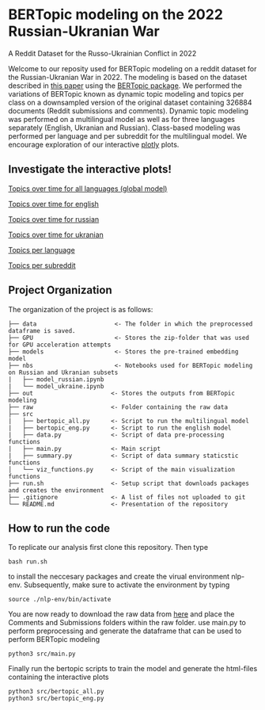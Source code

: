 # BERTopic modeling on the 2022 Russian-Ukranian War
A Reddit Dataset for the Russo-Ukrainian Conflict in 2022

Welcome to our reposity used for BERTopic modeling on a reddit dataset for the Russian-Ukranian War in 2022.
The modeling is based on the dataset described in [this paper](https://arxiv.org/abs/2206.05107) using the [BERTopic package](https://github.com/MaartenGr/BERTopic/tree/master/bertopic). We performed the variations of BERTopic known as dynamic topic modeling and topics per class on a downsampled version of the original dataset containing 326884 documents (Reddit submissions and comments). Dynamic topic modeling was performed on a multilingual model as well as for three languages separately (English, Ukranian and Russian). Class-based modeling was performed per language and per subreddit for the multilingual model. We encourage exploration of our interactive [plotly](https://github.com/plotly) plots.

## Investigate the interactive plots!
[Topics over time for all languages (global model)](https://htmlpreview.github.io/?https://github.com/Lina-Elkjaer/NLPexam/blob/main/out/topics_over_time_all.html)

[Topics over time for english](https://htmlpreview.github.io/?https://github.com/Lina-Elkjaer/NLPexam/blob/main/out/topics_over_time_eng.html)

[Topics over time for russian](https://htmlpreview.github.io/?https://github.com/Lina-Elkjaer/NLPexam/blob/main/out/topics_over_time_russian.html)

[Topics over time for ukranian](https://htmlpreview.github.io/?https://github.com/Lina-Elkjaer/NLPexam/blob/main/out/topics_over_time_ukrainian.html)

[Topics per language](https://htmlpreview.github.io/?https://github.com/Lina-Elkjaer/NLPexam/blob/main/out/topics_per_language_all.html)

[Topics per subreddit](https://htmlpreview.github.io/?https://github.com/Lina-Elkjaer/NLPexam/blob/main/out/topics_per_subreddit_all.html)

## Project Organization
The organization of the project is as follows:
```
├── data                      <- The folder in which the preprocessed dataframe is saved.
├── GPU                       <- Stores the zip-folder that was used for GPU acceleration attempts
├── models                    <- Stores the pre-trained embedding model
├── nbs                       <- Notebooks used for BERTopic modeling on Russian and Ukranian subsets
|   ├── model_russian.ipynb
|   └── model_ukraine.ipynb
├── out                      <- Stores the outputs from BERTopic modeling
├── raw                      <- Folder containing the raw data
├── src 
|   ├── bertopic_all.py      <- Script to run the multilingual model
|   ├── bertopic_eng.py      <- Script to run the english model
|   ├── data.py              <- Script of data pre-processing functions
|   ├── main.py              <- Main script
|   ├── summary.py           <- Script of data summary staticstic functions
│   └── viz_functions.py     <- Script of the main visualization functions
├── run.sh                   <- Setup script that downloads packages and creates the environment
├── .gitignore               <- A list of files not uploaded to git
└── README.md                <- Presentation of the repository
```

## How to run the code
To replicate our analysis first clone this repository. Then type
```
bash run.sh
```
to install the neccesary packages and create the virual environment nlp-env. Subsequently, make sure to activate the environment by typing
```
source ./nlp-env/bin/activate
```
You are now ready to download the raw data from [here](https://github.com/James-ZYM/RussiaUkraineConflictDataset) and place the Comments and Submissions folders within the raw folder.
use main.py to perform preprocessing and generate the dataframe that can be used to perform BERTopic modeling
```
python3 src/main.py
```
Finally run the bertopic scripts to train the model and generate the html-files containing the interactive plots
```
python3 src/bertopic_all.py
python3 src/bertopic_eng.py
```




